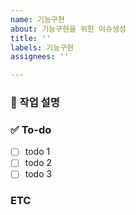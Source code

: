 ```yaml
---
name: 기능구현
about: 기능구현을 위한 이슈생성
title: ''
labels: 기능구현
assignees: ''

---
```


### 💼 작업 설명
<!-- 진행할 작업에 대해 간단하게 설명해주세요 -->

### ✅ To-do
<!-- 해당 작업을 수행하기 위해 해야 할 하위 태스크를 작성해주세요 -->
- [ ] todo 1
- [ ] todo 2
- [ ] todo 3

### ETC
<!-- 기타사항 -->
